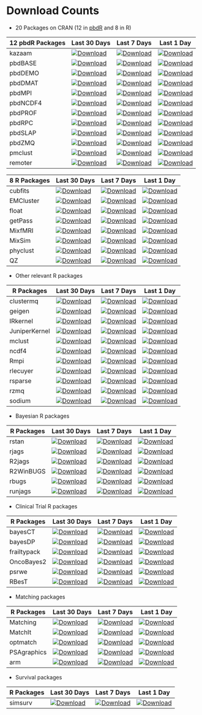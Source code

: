 # Download Counts

* 20 Packages on CRAN (12 in [pbdR](http://r-pbd.org) and 8 in R)

|12 pbdR Packages   | Last 30 Days | Last 7 Days | Last 1 Day |
|---|---|---|---|
|kazaam   | [![Download](http://cranlogs.r-pkg.org/badges/kazaam)](https://cran.r-project.org/package=kazaam)  | [![Download](http://cranlogs.r-pkg.org/badges/last-week/kazaam)](https://cran.r-project.org/package=kazaam)  | [![Download](http://cranlogs.r-pkg.org/badges/last-day/kazaam)](https://cran.r-project.org/package=kazaam)  |
|pbdBASE  | [![Download](http://cranlogs.r-pkg.org/badges/pbdBASE)](https://cran.r-project.org/package=pbdBASE)  | [![Download](http://cranlogs.r-pkg.org/badges/last-week/pbdBASE)](https://cran.r-project.org/package=pbdBASE)  | [![Download](http://cranlogs.r-pkg.org/badges/last-day/pbdBASE)](https://cran.r-project.org/package=pbdBASE)  |
|pbdDEMO  | [![Download](http://cranlogs.r-pkg.org/badges/pbdDEMO)](https://cran.r-project.org/package=pbdDEMO)  | [![Download](http://cranlogs.r-pkg.org/badges/last-week/pbdDEMO)](https://cran.r-project.org/package=pbdDEMO)  | [![Download](http://cranlogs.r-pkg.org/badges/last-day/pbdDEMO)](https://cran.r-project.org/package=pbdDEMO)  |
|pbdDMAT  | [![Download](http://cranlogs.r-pkg.org/badges/pbdDMAT)](https://cran.r-project.org/package=pbdDMAT)  | [![Download](http://cranlogs.r-pkg.org/badges/last-week/pbdDMAT)](https://cran.r-project.org/package=pbdDMAT)  | [![Download](http://cranlogs.r-pkg.org/badges/last-day/pbdDMAT)](https://cran.r-project.org/package=pbdDMAT)  |
|pbdMPI   | [![Download](http://cranlogs.r-pkg.org/badges/pbdMPI)](https://cran.r-project.org/package=pbdMPI)  | [![Download](http://cranlogs.r-pkg.org/badges/last-week/pbdMPI)](https://cran.r-project.org/package=pbdMPI)  | [![Download](http://cranlogs.r-pkg.org/badges/last-day/pbdMPI)](https://cran.r-project.org/package=pbdMPI)  |
|pbdNCDF4 | [![Download](http://cranlogs.r-pkg.org/badges/pbdNCDF4)](https://cran.r-project.org/package=pbdNCDF4)  | [![Download](http://cranlogs.r-pkg.org/badges/last-week/pbdNCDF4)](https://cran.r-project.org/package=pbdNCDF4)  | [![Download](http://cranlogs.r-pkg.org/badges/last-day/pbdNCDF4)](https://cran.r-project.org/package=pbdNCDF4)  |
|pbdPROF  | [![Download](http://cranlogs.r-pkg.org/badges/pbdPROF)](https://cran.r-project.org/package=pbdPROF)  | [![Download](http://cranlogs.r-pkg.org/badges/last-week/pbdPROF)](https://cran.r-project.org/package=pbdPROF)  | [![Download](http://cranlogs.r-pkg.org/badges/last-day/pbdPROF)](https://cran.r-project.org/package=pbdPROF)  |
|pbdRPC   | [![Download](http://cranlogs.r-pkg.org/badges/pbdRPC)](https://cran.r-project.org/package=pbdRPC)  | [![Download](http://cranlogs.r-pkg.org/badges/last-week/pbdRPC)](https://cran.r-project.org/package=pbdRPC)  | [![Download](http://cranlogs.r-pkg.org/badges/last-day/pbdRPC)](https://cran.r-project.org/package=pbdRPC)  |
|pbdSLAP  | [![Download](http://cranlogs.r-pkg.org/badges/pbdSLAP)](https://cran.r-project.org/package=pbdSLAP)  | [![Download](http://cranlogs.r-pkg.org/badges/last-week/pbdSLAP)](https://cran.r-project.org/package=pbdSLAP)  | [![Download](http://cranlogs.r-pkg.org/badges/last-day/pbdSLAP)](https://cran.r-project.org/package=pbdSLAP)  |
|pbdZMQ   | [![Download](http://cranlogs.r-pkg.org/badges/pbdZMQ)](https://cran.r-project.org/package=pbdZMQ)  | [![Download](http://cranlogs.r-pkg.org/badges/last-week/pbdZMQ)](https://cran.r-project.org/package=pbdZMQ)  | [![Download](http://cranlogs.r-pkg.org/badges/last-day/pbdZMQ)](https://cran.r-project.org/package=pbdZMQ)  |
|pmclust  | [![Download](http://cranlogs.r-pkg.org/badges/pmclust)](https://cran.r-project.org/package=pmclust)  | [![Download](http://cranlogs.r-pkg.org/badges/last-week/pmclust)](https://cran.r-project.org/package=pmclust)  | [![Download](http://cranlogs.r-pkg.org/badges/last-day/pmclust)](https://cran.r-project.org/package=pmclust)  |
|remoter  | [![Download](http://cranlogs.r-pkg.org/badges/remoter)](https://cran.r-project.org/package=remoter)  | [![Download](http://cranlogs.r-pkg.org/badges/last-week/remoter)](https://cran.r-project.org/package=remoter)  | [![Download](http://cranlogs.r-pkg.org/badges/last-day/remoter)](https://cran.r-project.org/package=remoter)  |


|8 R Packages   | Last 30 Days | Last 7 Days | Last 1 Day |
|---|---|---|---|
|cubfits   | [![Download](http://cranlogs.r-pkg.org/badges/cubfits)](https://cran.r-project.org/package=cubfits)  | [![Download](http://cranlogs.r-pkg.org/badges/last-week/cubfits)](https://cran.r-project.org/package=cubfits)  | [![Download](http://cranlogs.r-pkg.org/badges/last-day/cubfits)](https://cran.r-project.org/package=cubfits)  |
|EMCluster | [![Download](http://cranlogs.r-pkg.org/badges/EMCluster)](https://cran.r-project.org/package=EMCluster)  | [![Download](http://cranlogs.r-pkg.org/badges/last-week/EMCluster)](https://cran.r-project.org/package=EMCluster)  | [![Download](http://cranlogs.r-pkg.org/badges/last-day/EMCluster)](https://cran.r-project.org/package=EMCluster)  |
|float | [![Download](http://cranlogs.r-pkg.org/badges/float)](https://cran.r-project.org/package=float)  | [![Download](http://cranlogs.r-pkg.org/badges/last-week/float)](https://cran.r-project.org/package=float)  | [![Download](http://cranlogs.r-pkg.org/badges/last-day/float)](https://cran.r-project.org/package=float)  |
|getPass   | [![Download](http://cranlogs.r-pkg.org/badges/getPass)](https://cran.r-project.org/package=getPass)  | [![Download](http://cranlogs.r-pkg.org/badges/last-week/getPass)](https://cran.r-project.org/package=getPass)  | [![Download](http://cranlogs.r-pkg.org/badges/last-day/getPass)](https://cran.r-project.org/package=getPass)  |
|MixfMRI    | [![Download](http://cranlogs.r-pkg.org/badges/MixfMRI)](https://cran.r-project.org/package=MixfMRI)  | [![Download](http://cranlogs.r-pkg.org/badges/last-week/MixfMRI)](https://cran.r-project.org/package=MixfMRI)  | [![Download](http://cranlogs.r-pkg.org/badges/last-day/MixfMRI)](https://cran.r-project.org/package=MixfMRI)  |
|MixSim    | [![Download](http://cranlogs.r-pkg.org/badges/MixSim)](https://cran.r-project.org/package=MixSim)  | [![Download](http://cranlogs.r-pkg.org/badges/last-week/MixSim)](https://cran.r-project.org/package=MixSim)  | [![Download](http://cranlogs.r-pkg.org/badges/last-day/MixSim)](https://cran.r-project.org/package=MixSim)  |
|phyclust  | [![Download](http://cranlogs.r-pkg.org/badges/phyclust)](https://cran.r-project.org/package=phyclust)  | [![Download](http://cranlogs.r-pkg.org/badges/last-week/phyclust)](https://cran.r-project.org/package=phyclust)  | [![Download](http://cranlogs.r-pkg.org/badges/last-day/phyclust)](https://cran.r-project.org/package=phyclust)  |
|QZ        | [![Download](http://cranlogs.r-pkg.org/badges/QZ)](https://cran.r-project.org/package=QZ)  | [![Download](http://cranlogs.r-pkg.org/badges/last-week/QZ)](https://cran.r-project.org/package=QZ)  | [![Download](http://cranlogs.r-pkg.org/badges/last-day/QZ)](https://cran.r-project.org/package=QZ)  |


* Other relevant R packages

|R Packages   | Last 30 Days  | Last 7 Days | Last 1 Day |
|---|---|---|---|
|clustermq | [![Download](http://cranlogs.r-pkg.org/badges/clustermq)](https://cran.r-project.org/package=clustermq)  | [![Download](http://cranlogs.r-pkg.org/badges/last-week/clustermq)](https://cran.r-project.org/package=clustermq)  | [![Download](http://cranlogs.r-pkg.org/badges/last-day/clustermq)](https://cran.r-project.org/package=clustermq)  |
|geigen | [![Download](http://cranlogs.r-pkg.org/badges/geigen)](https://cran.r-project.org/package=geigen)  | [![Download](http://cranlogs.r-pkg.org/badges/last-week/geigen)](https://cran.r-project.org/package=geigen)  | [![Download](http://cranlogs.r-pkg.org/badges/last-day/geigen)](https://cran.r-project.org/package=geigen)  |
|IRkernel | [![Download](http://cranlogs.r-pkg.org/badges/IRkernel)](https://cran.r-project.org/package=IRkernel)  | [![Download](http://cranlogs.r-pkg.org/badges/last-week/IRkernel)](https://cran.r-project.org/package=IRkernel)  | [![Download](http://cranlogs.r-pkg.org/badges/last-day/IRkernel)](https://cran.r-project.org/package=IRkernel)  |
|JuniperKernel | [![Download](http://cranlogs.r-pkg.org/badges/JuniperKernel)](https://cran.r-project.org/package=JuniperKernel)  | [![Download](http://cranlogs.r-pkg.org/badges/last-week/JuniperKernel)](https://cran.r-project.org/package=JuniperKernel)  | [![Download](http://cranlogs.r-pkg.org/badges/last-day/JuniperKernel)](https://cran.r-project.org/package=JuniperKernel)  |
|mclust | [![Download](http://cranlogs.r-pkg.org/badges/mclust)](https://cran.r-project.org/package=mclust)  | [![Download](http://cranlogs.r-pkg.org/badges/last-week/mclust)](https://cran.r-project.org/package=mclust)  | [![Download](http://cranlogs.r-pkg.org/badges/last-day/mclust)](https://cran.r-project.org/package=mclust)  |
|ncdf4 | [![Download](http://cranlogs.r-pkg.org/badges/ncdf4)](https://cran.r-project.org/package=ncdf4)  | [![Download](http://cranlogs.r-pkg.org/badges/last-week/ncdf4)](https://cran.r-project.org/package=ncdf4)  | [![Download](http://cranlogs.r-pkg.org/badges/last-day/ncdf4)](https://cran.r-project.org/package=ncdf4)  |
|Rmpi   | [![Download](http://cranlogs.r-pkg.org/badges/Rmpi)](https://cran.r-project.org/package=Rmpi)  | [![Download](http://cranlogs.r-pkg.org/badges/last-week/Rmpi)](https://cran.r-project.org/package=Rmpi)  | [![Download](http://cranlogs.r-pkg.org/badges/last-day/Rmpi)](https://cran.r-project.org/package=Rmpi)  |
|rlecuyer   | [![Download](http://cranlogs.r-pkg.org/badges/rlecuyer)](https://cran.r-project.org/package=rlecuyer)  | [![Download](http://cranlogs.r-pkg.org/badges/last-week/rlecuyer)](https://cran.r-project.org/package=rlecuyer)  | [![Download](http://cranlogs.r-pkg.org/badges/last-day/rlecuyer)](https://cran.r-project.org/package=rlecuyer)  |
|rsparse   | [![Download](http://cranlogs.r-pkg.org/badges/rsparse)](https://cran.r-project.org/package=rsparse)  | [![Download](http://cranlogs.r-pkg.org/badges/last-week/rsparse)](https://cran.r-project.org/package=rsparse)  | [![Download](http://cranlogs.r-pkg.org/badges/last-day/rsparse)](https://cran.r-project.org/package=rsparse)  |
|rzmq   | [![Download](http://cranlogs.r-pkg.org/badges/rzmq)](https://cran.r-project.org/package=rzmq)  | [![Download](http://cranlogs.r-pkg.org/badges/last-week/rzmq)](https://cran.r-project.org/package=rzmq)  | [![Download](http://cranlogs.r-pkg.org/badges/last-day/rzmq)](https://cran.r-project.org/package=rzmq)  |
|sodium | [![Download](http://cranlogs.r-pkg.org/badges/sodium)](https://cran.r-project.org/package=sodium)  | [![Download](http://cranlogs.r-pkg.org/badges/last-week/sodium)](https://cran.r-project.org/package=sodium)  | [![Download](http://cranlogs.r-pkg.org/badges/last-day/sodium)](https://cran.r-project.org/package=sodium)  |


* Bayesian R packages

|R Packages   | Last 30 Days  | Last 7 Days | Last 1 Day |
|---|---|---|---|
|rstan   | [![Download](http://cranlogs.r-pkg.org/badges/rstan)](https://cran.r-project.org/package=rstan)  | [![Download](http://cranlogs.r-pkg.org/badges/last-week/rstan)](https://cran.r-project.org/package=rstan)  | [![Download](http://cranlogs.r-pkg.org/badges/last-day/rstan)](https://cran.r-project.org/package=rstan)  |
|rjags   | [![Download](http://cranlogs.r-pkg.org/badges/rjags)](https://cran.r-project.org/package=rjags)  | [![Download](http://cranlogs.r-pkg.org/badges/last-week/rjags)](https://cran.r-project.org/package=rjags)  | [![Download](http://cranlogs.r-pkg.org/badges/last-day/rjags)](https://cran.r-project.org/package=rjags)  |
|R2jags   | [![Download](http://cranlogs.r-pkg.org/badges/R2jags)](https://cran.r-project.org/package=R2jags)  | [![Download](http://cranlogs.r-pkg.org/badges/last-week/R2jags)](https://cran.r-project.org/package=R2jags)  | [![Download](http://cranlogs.r-pkg.org/badges/last-day/R2jags)](https://cran.r-project.org/package=R2jags)  |
|R2WinBUGS   | [![Download](http://cranlogs.r-pkg.org/badges/R2WinBUGS)](https://cran.r-project.org/package=R2WinBUGS)  | [![Download](http://cranlogs.r-pkg.org/badges/last-week/R2WinBUGS)](https://cran.r-project.org/package=R2WinBUGS)  | [![Download](http://cranlogs.r-pkg.org/badges/last-day/R2WinBUGS)](https://cran.r-project.org/package=R2WinBUGS)  |
|rbugs   | [![Download](http://cranlogs.r-pkg.org/badges/rbugs)](https://cran.r-project.org/package=rbugs)  | [![Download](http://cranlogs.r-pkg.org/badges/last-week/rbugs)](https://cran.r-project.org/package=rbugs)  | [![Download](http://cranlogs.r-pkg.org/badges/last-day/rbugs)](https://cran.r-project.org/package=rbugs)  |
|runjags   | [![Download](http://cranlogs.r-pkg.org/badges/runjags)](https://cran.r-project.org/package=runjags)  | [![Download](http://cranlogs.r-pkg.org/badges/last-week/runjags)](https://cran.r-project.org/package=runjags)  | [![Download](http://cranlogs.r-pkg.org/badges/last-day/runjags)](https://cran.r-project.org/package=runjags)  |


* Clinical Trial R packages

|R Packages   | Last 30 Days  | Last 7 Days | Last 1 Day |
|---|---|---|---|
|bayesCT   | [![Download](http://cranlogs.r-pkg.org/badges/bayesCT)](https://cran.r-project.org/package=bayesCT)  | [![Download](http://cranlogs.r-pkg.org/badges/last-week/bayesCT)](https://cran.r-project.org/package=bayesCT)  | [![Download](http://cranlogs.r-pkg.org/badges/last-day/bayesCT)](https://cran.r-project.org/package=bayesCT)  |
|bayesDP   | [![Download](http://cranlogs.r-pkg.org/badges/bayesDP)](https://cran.r-project.org/package=bayesDP)  | [![Download](http://cranlogs.r-pkg.org/badges/last-week/bayesDP)](https://cran.r-project.org/package=bayesDP)  | [![Download](http://cranlogs.r-pkg.org/badges/last-day/bayesDP)](https://cran.r-project.org/package=bayesDP)  |
|frailtypack   | [![Download](http://cranlogs.r-pkg.org/badges/frailtypack)](https://cran.r-project.org/package=frailtypack)  | [![Download](http://cranlogs.r-pkg.org/badges/last-week/frailtypack)](https://cran.r-project.org/package=frailtypack)  | [![Download](http://cranlogs.r-pkg.org/badges/last-day/frailtypack)](https://cran.r-project.org/package=frailtypack)  |
|OncoBayes2   | [![Download](http://cranlogs.r-pkg.org/badges/OncoBayes2)](https://cran.r-project.org/package=OncoBayes2)  | [![Download](http://cranlogs.r-pkg.org/badges/last-week/OncoBayes2)](https://cran.r-project.org/package=OncoBayes2)  | [![Download](http://cranlogs.r-pkg.org/badges/last-day/OncoBayes2)](https://cran.r-project.org/package=OncoBayes2)  |
|psrwe   | [![Download](http://cranlogs.r-pkg.org/badges/psrwe)](https://cran.r-project.org/package=psrwe)  | [![Download](http://cranlogs.r-pkg.org/badges/last-week/psrwe)](https://cran.r-project.org/package=psrwe)  | [![Download](http://cranlogs.r-pkg.org/badges/last-day/psrwe)](https://cran.r-project.org/package=psrwe)  |
|RBesT   | [![Download](http://cranlogs.r-pkg.org/badges/RBesT)](https://cran.r-project.org/package=RBesT)  | [![Download](http://cranlogs.r-pkg.org/badges/last-week/RBesT)](https://cran.r-project.org/package=RBesT)  | [![Download](http://cranlogs.r-pkg.org/badges/last-day/RBesT)](https://cran.r-project.org/package=RBesT)  |


* Matching  packages

|R Packages   | Last 30 Days  | Last 7 Days | Last 1 Day |
|---|---|---|---|
|Matching   | [![Download](http://cranlogs.r-pkg.org/badges/Matching)](https://cran.r-project.org/package=Matching)  | [![Download](http://cranlogs.r-pkg.org/badges/last-week/Matching)](https://cran.r-project.org/package=Matching)  | [![Download](http://cranlogs.r-pkg.org/badges/last-day/Matching)](https://cran.r-project.org/package=Matching)  |
|MatchIt   | [![Download](http://cranlogs.r-pkg.org/badges/MatchIt)](https://cran.r-project.org/package=MatchIt)  | [![Download](http://cranlogs.r-pkg.org/badges/last-week/MatchIt)](https://cran.r-project.org/package=MatchIt)  | [![Download](http://cranlogs.r-pkg.org/badges/last-day/MatchIt)](https://cran.r-project.org/package=MatchIt)  |
|optmatch   | [![Download](http://cranlogs.r-pkg.org/badges/optmatch)](https://cran.r-project.org/package=optmatch)  | [![Download](http://cranlogs.r-pkg.org/badges/last-week/optmatch)](https://cran.r-project.org/package=optmatch)  | [![Download](http://cranlogs.r-pkg.org/badges/last-day/optmatch)](https://cran.r-project.org/package=optmatch)  |
|PSAgraphics   | [![Download](http://cranlogs.r-pkg.org/badges/PSAgraphics)](https://cran.r-project.org/package=PSAgraphics)  | [![Download](http://cranlogs.r-pkg.org/badges/last-week/PSAgraphics)](https://cran.r-project.org/package=PSAgraphics)  | [![Download](http://cranlogs.r-pkg.org/badges/last-day/PSAgraphics)](https://cran.r-project.org/package=PSAgraphics)  |
|arm   | [![Download](http://cranlogs.r-pkg.org/badges/arm)](https://cran.r-project.org/package=arm)  | [![Download](http://cranlogs.r-pkg.org/badges/last-week/arm)](https://cran.r-project.org/package=arm)  | [![Download](http://cranlogs.r-pkg.org/badges/last-day/arm)](https://cran.r-project.org/package=arm)  |

* Survival  packages

|R Packages   | Last 30 Days  | Last 7 Days | Last 1 Day |
|---|---|---|---|
|simsurv   | [![Download](http://cranlogs.r-pkg.org/badges/simsurv)](https://cran.r-project.org/package=simsurv)  | [![Download](http://cranlogs.r-pkg.org/badges/last-week/simsurv)](https://cran.r-project.org/package=simsurv)  | [![Download](http://cranlogs.r-pkg.org/badges/last-day/simsurv)](https://cran.r-project.org/package=simsurv)  |

